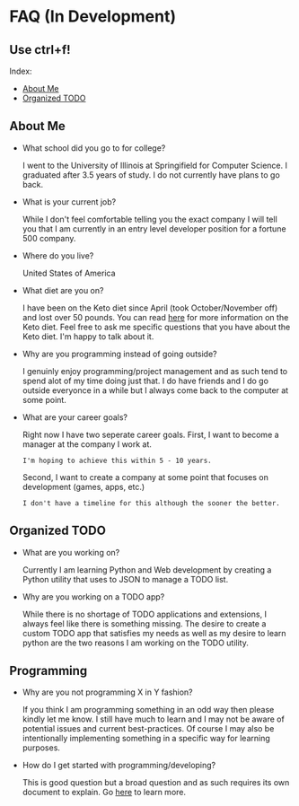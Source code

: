 # FAQ (In Development)

Use ctrl+f!
--

Index:
- [About Me]()
- [Organized TODO]()

About Me
--
- What school did you go to for college?
   
   I went to the University of Illinois at Springifield for Computer Science. I graduated after 3.5 years of study. I do not currently have plans to go back.
   
- What is your current job?

   While I don't feel comfortable telling you the exact company I will tell you that I am currently in an entry level developer position for a fortune 500 company.
      
- Where do you live?

   United States of America
   
- What diet are you on?

   I have been on the Keto diet since April (took October/November off) and lost over 50 pounds. You can read [here]() for more information on the Keto diet. Feel free to ask me specific questions that you have about the Keto diet. I'm happy to talk about it.
   
- Why are you programming instead of going outside?

   I genuinly enjoy programming/project management and as such tend to spend alot of my time doing just that. I do have friends and I do go outside everyonce in a while but I always come back to the computer at some point.
   
- What are your career goals?

   Right now I have two seperate career goals.
   First, I want to become a manager at the company I work at.
      
      I'm hoping to achieve this within 5 - 10 years.
   Second, I want to create a company at some point that focuses on development (games, apps, etc.)
   
      I don't have a timeline for this although the sooner the better.
Organized TODO
--
- What are you working on?
   
   Currently I am learning Python and Web development by creating a Python utility that uses to JSON to manage a TODO list. 
- Why are you working on a TODO app?
   
   While there is no shortage of TODO applications and extensions, I always feel like there is something missing. The desire to create a custom TODO app that satisfies my needs as well as my desire to learn python are the two reasons I am working on the TODO utility.

Programming
--
- Why are you not programming X in Y fashion?

   If you think I am programming something in an odd way then please kindly let me know. I still have much to learn and I may not be aware of potential issues and current best-practices. Of course I may also be intentionally implementing something in a specific way for learning purposes.
   
- How do I get started with programming/developing?
   
   This is good question but a broad question and as such requires its own document to explain. Go [here](https://www.google.com) to learn more.
